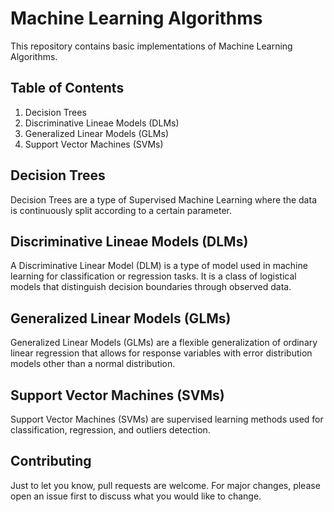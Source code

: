 # Machine Learning Algorithms

This repository contains basic implementations of Machine Learning Algorithms. 

## Table of Contents
1. Decision Trees
2. Discriminative Lineae Models (DLMs)
3. Generalized Linear Models (GLMs)
4. Support Vector Machines (SVMs)

## Decision Trees
Decision Trees are a type of Supervised Machine Learning where the data is continuously split according to a certain parameter.

## Discriminative Lineae Models (DLMs)
A Discriminative Linear Model (DLM) is a type of model used in machine learning for classification or regression tasks. It is a class of logistical models that distinguish decision boundaries through observed data.

## Generalized Linear Models (GLMs)
Generalized Linear Models (GLMs) are a flexible generalization of ordinary linear regression that allows for response variables with error distribution models other than a normal distribution.

## Support Vector Machines (SVMs)
Support Vector Machines (SVMs) are supervised learning methods used for classification, regression, and outliers detection.

## Contributing
Just to let you know, pull requests are welcome. For major changes, please open an issue first to discuss what you would like to change.

